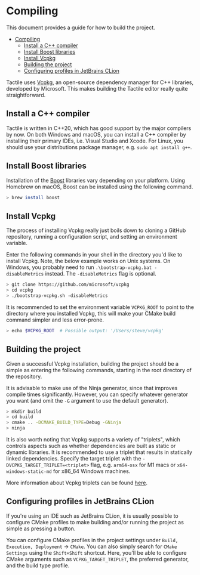 # Compiling

This document provides a guide for how to build the project.

- [Compiling](#compiling)
  - [Install a C++ compiler](#install-a-c-compiler)
  - [Install Boost libraries](#install-boost-libraries)
  - [Install Vcpkg](#install-vcpkg)
  - [Building the project](#building-the-project)
  - [Configuring profiles in JetBrains CLion](#configuring-profiles-in-jetbrains-clion)

Tactile uses [Vcpkg](https://github.com/microsoft/vcpkg), an open-source dependency manager for C++ libraries, developed by Microsoft.
This makes building the Tactile editor really quite straightforward.

## Install a C++ compiler

Tactile is written in C++20, which has good support by the major compilers by now.
On both Windows and macOS, you can install a C++ compiler by installing their primary IDEs, i.e. Visual Studio and Xcode.
For Linux, you should use your distributions package manager, e.g. `sudo apt install g++`.

## Install Boost libraries

Installation of the [Boost](https://www.boost.org/) libraries vary depending on your platform.
Using Homebrew on macOS, Boost can be installed using the following command.

```bash
> brew install boost
```

## Install Vcpkg

The process of installing Vcpkg really just boils down to cloning a GitHub repository, running a configuration script, and setting an environment variable.

Enter the following commands in your shell in the directory you'd like to install Vcpkg.
Note, the below example works on Unix systems. On Windows, you probably need to run `.\bootstrap-vcpkg.bat -disableMetrics` instead.
The `-disableMetrics` flag is optional.

```bash
> git clone https://github.com/microsoft/vcpkg
> cd vcpkg
> ./bootstrap-vcpkg.sh -disableMetrics
```

It is recommended to set the environment variable `VCPKG_ROOT` to point to the directory where you installed Vcpkg, this will make your CMake build command simpler and less error-prone.

```bash
> echo $VCPKG_ROOT  # Possible output: '/Users/steve/vcpkg'
```

## Building the project

Given a successful Vcpkg installation, building the project should be a simple as entering the following commands, starting in the root directory of the repository.

It is advisable to make use of the Ninja generator, since that improves compile times significantly.
However, you can specify whatever generator you want (and omit the `-G` argument to use the default generator).

```bash
> mkdir build
> cd build
> cmake .. -DCMAKE_BUILD_TYPE=Debug -GNinja
> ninja
```

It is also worth noting that Vcpkg supports a variety of "triplets", which controls aspects such as whether dependencies are built as static or dynamic libraries.
It is recommended to use a triplet that results in statically linked dependencies.
Specify the target triplet with the `-DVCPKG_TARGET_TRIPLET=<triplet>` flag, e.g. `arm64-osx` for M1 macs or `x64-windows-static-md` for x86_64 Windows machines.

More information about Vcpkg triplets can be found [here](https://github.com/microsoft/vcpkg/docs/users/triplets.md).

## Configuring profiles in JetBrains CLion

If you're using an IDE such as JetBrains CLion, it is usually possible to configure CMake profiles to make building and/or running the project as simple as pressing a button.

You can configure CMake profiles in the project settings under `Build, Execution, Deployment` -> `CMake`.
You can also simply search for `CMake Settings` using the `Shift+Shift` shortcut.
Here, you'll be able to configure CMake arguments such as `VCPKG_TARGET_TRIPLET`, the preferred generator, and the build type profile.
